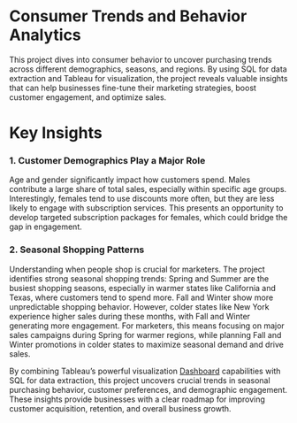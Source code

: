 # Consumer Trends and Behavior Analytics
This project dives into consumer behavior to uncover purchasing trends across different demographics, seasons, and regions. By using SQL for data extraction and Tableau for visualization, the project reveals valuable insights that can help businesses fine-tune their marketing strategies, boost customer engagement, and optimize sales.

# Key Insights
### 1. Customer Demographics Play a Major Role

Age and gender significantly impact how customers spend. Males contribute a large share of total sales, especially within specific age groups. Interestingly, females tend to use discounts more often, but they are less likely to engage with subscription services. This presents an opportunity to develop targeted subscription packages for females, which could bridge the gap in engagement.


### 2. Seasonal Shopping Patterns

Understanding when people shop is crucial for marketers. The project identifies strong seasonal shopping trends:
Spring and Summer are the busiest shopping seasons, especially in warmer states like California and Texas, where customers tend to spend more.
Fall and Winter show more unpredictable shopping behavior. However, colder states like New York experience higher sales during these months, with Fall and Winter generating more engagement.
For marketers, this means focusing on major sales campaigns during Spring for warmer regions, while planning Fall and Winter promotions in colder states to maximize seasonal demand and drive sales.


By combining Tableau’s powerful visualization [Dashboard]([https://github.com](https://public.tableau.com/views/ConsumerTrendsandBehaviorAnalytics/ConsumerTrendsandBehaviorAnalytics?:language=en-GB&publish=yes&:sid=&:redirect=auth&:display_count=n&:origin=viz_share_link)) capabilities with SQL for data extraction, this project uncovers crucial trends in seasonal purchasing behavior, customer preferences, and demographic engagement. These insights provide businesses with a clear roadmap for improving customer acquisition, retention, and overall business growth.
